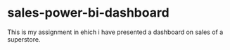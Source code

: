 # sales-power-bi-dashboard
This is my assignment in ehich i have presented a dashboard on sales of a superstore.

